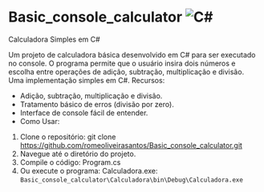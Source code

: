 # Basic_console_calculator ![C#](https://img.shields.io/badge/c%23-%23239120.svg?style=for-the-badge&logo=c-sharp&logoColor=white)

Calculadora Simples em C#

Um projeto de calculadora básica desenvolvido em C# para ser executado no console. O programa permite que o usuário insira dois números e escolha entre operações de adição, subtração, multiplicação e divisão. Uma implementação simples em C#.
Recursos:

* Adição, subtração, multiplicação e divisão.
* Tratamento básico de erros (divisão por zero).
* Interface de console fácil de entender.
* Como Usar:

1. Clone o repositório: git clone https://github.com/romeoliveirasantos/Basic_console_calculator.git
2. Navegue até o diretório do projeto.
3. Compile o código:  Program.cs
4. Ou execute o programa: Calculadora.exe: ```Basic_console_calculator\Calculadora\bin\Debug\Calculadora.exe```
